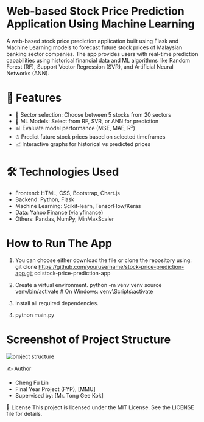 # Web-based Stock Price Prediction Application Using Machine Learning
A web-based stock price prediction application built using Flask and Machine Learning models to forecast future stock prices of Malaysian banking sector companies. The app provides users with real-time prediction capabilities using historical financial data and ML algorithms like Random Forest (RF), Support Vector Regression (SVR), and Artificial Neural Networks (ANN).

# 🔧 Features
- 🏦 Sector selection: Choose between 5 stocks from 20 sectors
- 🧠 ML Models: Select from RF, SVR, or ANN for prediction
- 📊 Evaluate model performance (MSE, MAE, R²)
- ⏱ Predict future stock prices based on selected timeframes
- 📈 Interactive graphs for historical vs predicted prices

# 🛠 Technologies Used
- Frontend: HTML, CSS, Bootstrap, Chart.js
- Backend: Python, Flask
- Machine Learning: Scikit-learn, TensorFlow/Keras
- Data: Yahoo Finance (via yfinance)
- Others: Pandas, NumPy, MinMaxScaler

# How to Run The App
1. You can choose either download the file or clone the repository using:
git clone https://github.com/yourusername/stock-price-prediction-app.git
cd stock-price-prediction-app

2. Create a virtual environment.
python -m venv venv
source venv/bin/activate  # On Windows: venv\Scripts\activate

3. Install all required dependencies.

4. python main.py


# Screenshot of Project Structure
![project structure](https://github.com/user-attachments/assets/0e42f89d-1bf1-4bff-8356-fe186f8c8904)


✍️ Author
- Cheng Fu Lin
- Final Year Project (FYP), [MMU]
- Supervised by: [Mr. Tong Gee Kok]

📜 License
This project is licensed under the MIT License. See the LICENSE file for details.
